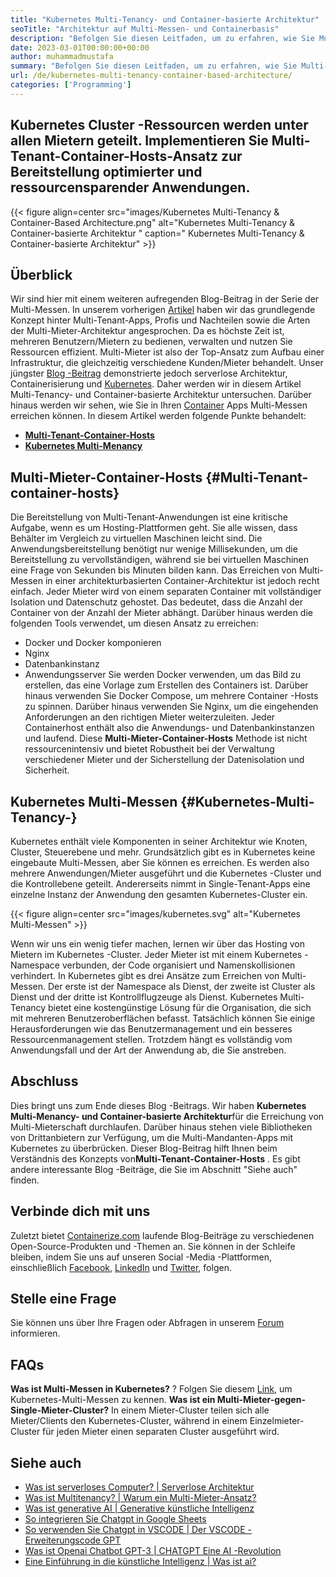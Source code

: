 ```yaml
---
title: "Kubernetes Multi-Tenancy- und Container-basierte Architektur" 
seoTitle: "Architektur auf Multi-Messen- und Containerbasis" 
description: "Befolgen Sie diesen Leitfaden, um zu erfahren, wie Sie Multi-Messen in einer architekturbasierten Container-basierten Architektur erhalten. Kubernetes-Multi-Messen bezieht sich auf gemeinsame Ressourcen" 
date: 2023-03-01T00:00:00+00:00
author: muhammadmustafa
summary: "Befolgen Sie diesen Leitfaden, um zu erfahren, wie Sie Multi-Messen in einer architekturbasierten Container-basierten Architektur erhalten. Kubernetes-Multi-Messen bezieht sich auf gemeinsame Ressourcen" 
url: /de/kubernetes-multi-tenancy-container-based-architecture/
categories: ['Programming']
---
```


## Kubernetes Cluster -Ressourcen werden unter allen Mietern geteilt. Implementieren Sie Multi-Tenant-Container-Hosts-Ansatz zur Bereitstellung optimierter und ressourcensparender Anwendungen.

{{< figure align=center src="images/Kubernetes Multi-Tenancy & Container-Based Architecture.png" alt="Kubernetes Multi-Tenancy & Container-basierte Architektur " caption=" Kubernetes Multi-Tenancy & Container-basierte Architektur" >}}


## Überblick
Wir sind hier mit einem weiteren aufregenden Blog-Beitrag in der Serie der Multi-Messen. In unserem vorherigen [Artikel][1] haben wir das grundlegende Konzept hinter Multi-Tenant-Apps, Profis und Nachteilen sowie die Arten der Multi-Mieter-Architektur angesprochen. Da es höchste Zeit ist, mehreren Benutzern/Mietern zu bedienen, verwalten und nutzen Sie Ressourcen effizient. Multi-Mieter ist also der Top-Ansatz zum Aufbau einer Infrastruktur, die gleichzeitig verschiedene Kunden/Mieter behandelt. Unser jüngster [Blog -Beitrag][2] demonstrierte jedoch serverlose Architektur, Containerisierung und [Kubernetes][3]. Daher werden wir in diesem Artikel Multi-Tenancy- und Container-basierte Architektur untersuchen. Darüber hinaus werden wir sehen, wie Sie in Ihren [Container][4] Apps Multi-Messen erreichen können.
In diesem Artikel werden folgende Punkte behandelt:
* **[Multi-Tenant-Container-Hosts][5]** 
* **[Kubernetes Multi-Menancy][6]** 

## Multi-Mieter-Container-Hosts {#Multi-Tenant-container-hosts}

Die Bereitstellung von Multi-Tenant-Anwendungen ist eine kritische Aufgabe, wenn es um Hosting-Plattformen geht. Sie alle wissen, dass Behälter im Vergleich zu virtuellen Maschinen leicht sind. Die Anwendungsbereitstellung benötigt nur wenige Millisekunden, um die Bereitstellung zu vervollständigen, während sie bei virtuellen Maschinen eine Frage von Sekunden bis Minuten bilden kann.
Das Erreichen von Multi-Messen in einer architekturbasierten Container-Architektur ist jedoch recht einfach. Jeder Mieter wird von einem separaten Container mit vollständiger Isolation und Datenschutz gehostet. Das bedeutet, dass die Anzahl der Container von der Anzahl der Mieter abhängt. Darüber hinaus werden die folgenden Tools verwendet, um diesen Ansatz zu erreichen:
  * Docker und Docker komponieren
  * Nginx
  * Datenbankinstanz
  * Anwendungsserver
Sie werden Docker verwenden, um das Bild zu erstellen, das eine Vorlage zum Erstellen des Containers ist. Darüber hinaus verwenden Sie Docker Compose, um mehrere Container -Hosts zu spinnen. Darüber hinaus verwenden Sie Nginx, um die eingehenden Anforderungen an den richtigen Mieter weiterzuleiten. Jeder Containerhost enthält also die Anwendungs- und Datenbankinstanzen und laufend. Diese **Multi-Mieter-Container-Hosts** Methode ist nicht ressourcenintensiv und bietet Robustheit bei der Verwaltung verschiedener Mieter und der Sicherstellung der Datenisolation und Sicherheit.

## Kubernetes Multi-Messen {#Kubernetes-Multi-Tenancy-}

Kubernetes enthält viele Komponenten in seiner Architektur wie Knoten, Cluster, Steuerebene und mehr. Grundsätzlich gibt es in Kubernetes keine eingebaute Multi-Messen, aber Sie können es erreichen. Es werden also mehrere Anwendungen/Mieter ausgeführt und die Kubernetes -Cluster und die Kontrollebene geteilt. Andererseits nimmt in Single-Tenant-Apps eine einzelne Instanz der Anwendung den gesamten Kubernetes-Cluster ein.

{{< figure align=center src="images/kubernetes.svg" alt="Kubernetes Multi-Messen" >}}

Wenn wir uns ein wenig tiefer machen, lernen wir über das Hosting von Mietern im Kubernetes -Cluster. Jeder Mieter ist mit einem Kubernetes -Namespace verbunden, der Code organisiert und Namenskollisionen verhindert. In Kubernetes gibt es drei Ansätze zum Erreichen von Multi-Messen. Der erste ist der Namespace als Dienst, der zweite ist Cluster als Dienst und der dritte ist Kontrollflugzeuge als Dienst.
Kubernetes Multi-Tenancy bietet eine kostengünstige Lösung für die Organisation, die sich mit mehreren Benutzeroberflächen befasst. Tatsächlich können Sie einige Herausforderungen wie das Benutzermanagement und ein besseres Ressourcenmanagement stellen. Trotzdem hängt es vollständig vom Anwendungsfall und der Art der Anwendung ab, die Sie anstreben.

## Abschluss
Dies bringt uns zum Ende dieses Blog -Beitrags. Wir haben **Kubernetes Multi-Menancy- und Container-basierte Architektur**für die Erreichung von Multi-Mieterschaft durchlaufen. Darüber hinaus stehen viele Bibliotheken von Drittanbietern zur Verfügung, um die Multi-Mandanten-Apps mit Kubernetes zu überbrücken. Dieser Blog-Beitrag hilft Ihnen beim Verständnis des Konzepts von**Multi-Tenant-Container-Hosts** . Es gibt andere interessante Blog -Beiträge, die Sie im Abschnitt "Siehe auch" finden.

## Verbinde dich mit uns
Zuletzt bietet [Containerize.com][7] laufende Blog-Beiträge zu verschiedenen Open-Source-Produkten und -Themen an. Sie können in der Schleife bleiben, indem Sie uns auf unseren Social -Media -Plattformen, einschließlich [Facebook][8], [LinkedIn][9] und [Twitter][10], folgen.

## Stelle eine Frage
Sie können uns über Ihre Fragen oder Abfragen in unserem [Forum][11] informieren.

## FAQs
**Was ist Multi-Messen in Kubernetes?** ?
Folgen Sie diesem [Link][6], um Kubernetes-Multi-Messen zu kennen.
**Was ist ein Multi-Mieter-gegen-Single-Mieter-Cluster?** 
In einem Mieter-Cluster teilen sich alle Mieter/Clients den Kubernetes-Cluster, während in einem Einzelmieter-Cluster für jeden Mieter einen separaten Cluster ausgeführt wird.

## Siehe auch
  * [Was ist serverloses Computer? | Serverlose Architektur][12]
  * [Was ist Multitenancy? | Warum ein Multi-Mieter-Ansatz?][13]
  * [Was ist generative AI | Generative künstliche Intelligenz][14]
  * [So integrieren Sie Chatgpt in Google Sheets][15]
  * [So verwenden Sie Chatgpt in VSCODE | Der VSCODE -Erweiterungscode GPT][16]
  * [Was ist Openai Chatbot GPT-3 | CHATGPT Eine AI -Revolution][17]
  * [Eine Einführung in die künstliche Intelligenz | Was ist ai?][18]



[1]: https://blog.containerize.com/programming/what-is-multitenancy-why-a-multi-tenant-approach-2/
[2]: https://blog.containerize.com/programming/what-is-serverless-computing-serverless-architecture/#Serverless-vs-Containers
[3]: https://products.containerize.com/devops/kubernetes/
[4]: https://www.containerize.com/
[5]: #Multi-Tenant-container-hosts
[6]: #Kubernetes-Multi-Tenancy-
[7]: https://www.containerize.com/
[8]: https://web.facebook.com/containerize
[9]: https://www.linkedin.com/company/containerize/
[10]: https://twitter.com/containerize_co
[11]: https://forum.containerize.com/
[12]: https://blog.containerize.com/programming/what-is-serverless-computing-serverless-architecture/
[13]: https://blog.containerize.com/programming/what-is-multitenancy-why-a-multi-tenant-approach-2/
[14]: https://blog.containerize.com/artificial-intelligence/what-is-generative-ai-generative-artificial-intelligence/
[15]: https://blog.containerize.com/artificial-intelligence/integrate-chatgpt-with-google-sheets/
[16]: https://blog.containerize.com/artificial-intelligence/how-to-use-chatgpt-in-vscode-the-vscode-extension-codegpt/
[17]: https://blog.containerize.com/artificial-intelligence/what-is-openai-chatbot-gpt-3-chatgpt-an-ai-revolution/
[18]: https://blog.containerize.com/artificial-intelligence/an-introduction-to-artificial-intelligence-what-is-ai/
